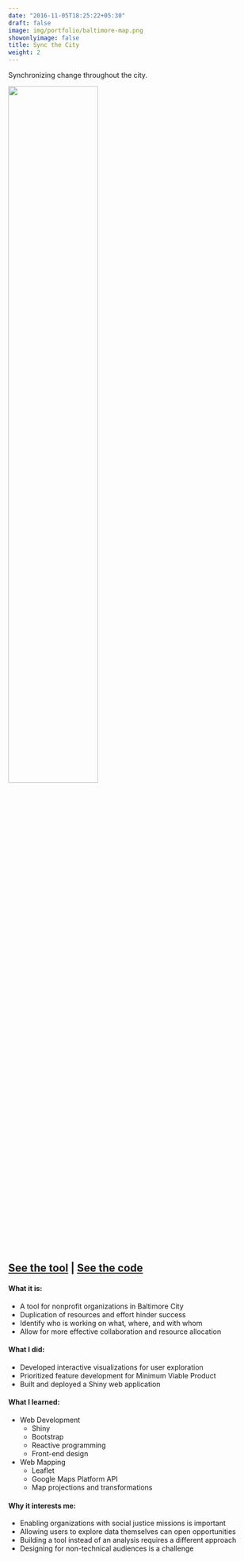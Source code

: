 ```yaml
---
date: "2016-11-05T18:25:22+05:30"
draft: false
image: img/portfolio/baltimore-map.png
showonlyimage: false
title: Sync the City
weight: 2
---
```


Synchronizing change throughout the city.
<!--more-->

<img src="/img/portfolio/baltimore-map.png" width="60%">

## [**See the tool**](https://jason-bixon.shinyapps.io/sync_map) | [**See the code**](https://github.com/syncthecity/shinymap)    

#### What it is:  
* A tool for nonprofit organizations in Baltimore City
* Duplication of resources and effort hinder success
* Identify who is working on what, where, and with whom
* Allow for more effective collaboration and resource allocation

#### What I did:  
* Developed interactive visualizations for user exploration
* Prioritized feature development for Minimum Viable Product  
* Built and deployed a Shiny web application

#### What I learned:  
* Web Development  
  + Shiny
  + Bootstrap
  + Reactive programming
  + Front-end design
* Web Mapping 
  + Leaflet
  + Google Maps Platform API
  + Map projections and transformations

#### Why it interests me:  
* Enabling organizations with social justice missions is important 
* Allowing users to explore data themselves can open opportunities
* Building a tool instead of an analysis requires a different approach
* Designing for non-technical audiences is a challenge